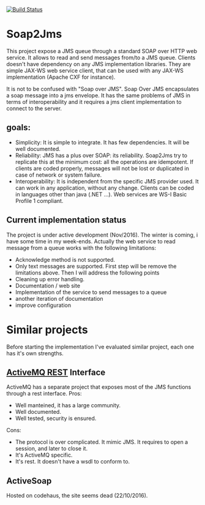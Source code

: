 [![Build Status](https://travis-ci.org/gcontini/soap2jms.svg?branch=master)](https://travis-ci.org/gcontini/soap2jms)

# Soap2Jms

This project expose a JMS queue through a standard SOAP over HTTP web service.
It allows to read and send messages from/to a JMS queue. Clients doesn't have dependency on any JMS implementation libraries. They are simple JAX-WS web service client, that can be used with any JAX-WS implementation (Apache CXF for instance).

It is not to be confused with "Soap over JMS". Soap Over JMS encapsulates a soap message into a jms envelope. It has the same problems of JMS in terms of interoperability and it requires a jms client implementation to connect to the server.

## goals:
 * Simplicity: It is simple to integrate. It has few dependencies. It will be well documented.
 * Reliability: JMS has a plus over SOAP: its reliability. Soap2Jms try to replicate this at the minimum cost: all the operations are idempotent. If clients are coded properly, messages will not be lost or duplicated in case of network or system failure.
 * Interoperability: It is independent from the specific JMS provider used. It can work in any application, without any change. Clients can be coded in languages other than java (.NET ...). Web services are WS-I Basic Profile 1 compliant. 

## Current implementation status
The project is under active development (Nov/2016). The winter is coming, i have some time in my week-ends.
Actually the web service to read message from a queue works with the following limitations:
 - Acknowledge method is not supported.
 - Only text messages are supported.
First step will be remove the limitations above. Then I will address the following points 
 - Cleaning up error handling.
 - Documentation / web site 
 - Implementation of the service to send messages to a queue
 - another iteration of documentation
 - improve configuration
 

# Similar projects

Before starting the implementation I've evaluated similar project, each one has it's own strengths.

## [ActiveMQ REST](https://activemq.apache.org/artemis/docs/1.4.0/rest.html) Interface
ActiveMQ has a separate project that exposes most of the JMS functions through a rest interface.
Pros:
  * Well manteined, it has a large community.
  * Well documented.
  * Well tested, security is ensured.

Cons:
  * The protocol is over complicated. It mimic JMS. It requires to open a session, and later to close it.
  * It's ActiveMQ specific.
  * It's rest. It doesn't have a wsdl to conform to. 
  
## ActiveSoap
Hosted on codehaus, the site seems dead (22/10/2016).
